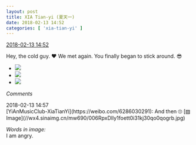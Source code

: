 ```yaml
---
layout: post
title: XIA Tian-yi (夏天一)
date: 2018-02-13 14:52
categories: [ 'xia-tian-yi' ]
---
```


<div class="weibo-info">
  <a href="https://weibo.com/6286030291/G2VtYxPny">2018-02-13 14:52</a>
</div>

Hey, the cold guy. :heart: We met again. You finally began to stick around. 😎

<!-- more -->

<ul class="weibo-pic-list-1">
  <li class="weibo-pic">
    <a href="http://wx2.sinaimg.cn/mw690/006RpxDlly1foetnk0amqj31w01w0npg.jpg"><img src="http://wx2.sinaimg.cn/thumb150/006RpxDlly1foetnk0amqj31w01w0npg.jpg"/></a>
  </li>
  <li class="weibo-pic">
    <a href="http://wx4.sinaimg.cn/mw690/006RpxDlly1foetnd9wh5j30u01o0x6q.jpg"><img src="http://wx4.sinaimg.cn/thumb150/006RpxDlly1foetnd9wh5j30u01o0x6q.jpg"/></a>
  </li>
  <li class="weibo-pic">
    <a href="http://wx2.sinaimg.cn/mw690/006RpxDlly1foetnns008j30xc18eb2a.jpg"><img src="http://wx2.sinaimg.cn/thumb150/006RpxDlly1foetnns008j30xc18eb2a.jpg"/></a>
  </li>
</ul>

*Comments*

<div class="weibo-info">2018-02-13 14:57</div>
[YiAnMusicClub-XiaTianYi](https://weibo.com/6286030291): And then 🙄 [▨ Image](//wx4.sinaimg.cn/mw690/006RpxDlly1foett0i31kj30qo0qogrb.jpg)

*Words in image:*  
I am angry.
